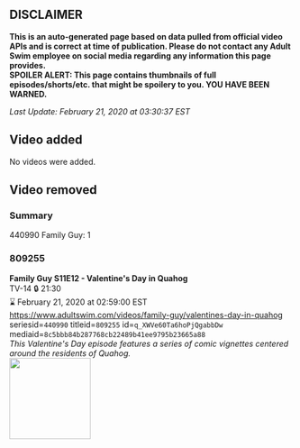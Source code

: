 ## DISCLAIMER
**This is an auto-generated page based on data pulled from official video APIs and is correct at time of publication. Please do not contact any Adult Swim employee on social media regarding any information this page provides.**  
**SPOILER ALERT: This page contains thumbnails of full episodes/shorts/etc. that might be spoilery to you. YOU HAVE BEEN WARNED.**  

_Last Update: February 21, 2020 at 03:30:37 EST_
## Video added
No videos were added.  
## Video removed
### Summary
440990 Family Guy: 1  
### 809255
**Family Guy S11E12 - Valentine's Day in Quahog**  
TV-14 🔒 21:30  
⌛ February 21, 2020 at 02:59:00 EST  
https://www.adultswim.com/videos/family-guy/valentines-day-in-quahog  
seriesid=`440990` titleid=`809255` id=`q_XWVe60Ta6hoPjQgabbDw` mediaid=`8c5bbb84b287768cb22489b41ee9795b23665a88`  
_This Valentine's Day episode features a series of comic vignettes centered around the residents of Quahog._  
<a href="https://i.cdn.turner.com/adultswim/big/image-upload/thumbnails/thumb-2_image-151870837177613.jpg"><img src="https://i.cdn.turner.com/adultswim/big/image-upload/thumbnails/thumb-2_image-151870837177613.jpg" height="144px" /></a>
